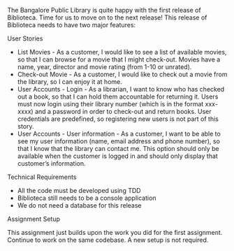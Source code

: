 The Bangalore Public Library is quite happy with the first release of Biblioteca. Time for us to move on to the next release! This release of Biblioteca needs to have two major features:

User Stories

 - List Movies - As a customer, I would like to see a list of available movies, so that I can browse for a movie that I might check-out. Movies have a name, year, director and movie rating (from 1-10 or unrated).
 - Check-out Movie - As a customer, I would like to check out a movie from the library, so I can enjoy it at home.
 - User Accounts - Login - As a librarian, I want to know who has checked out a book, so that I can hold them accountable for returning it. Users must now login using their library number (which is in the format xxx-xxxx) and a password in order to check-out and return books. User credentials are predefined, so registering new users is not part of this story.
 - User Accounts - User information - As a customer, I want to be able to see my user information (name, email address and phone number), so that I know that the library can contact me. This option should only be available when the customer is logged in and should only display that customer’s information.

Technical Requirements

 - All the code must be developed using TDD
 - Biblioteca still needs to be a console application 
 - We do not need a database for this release

Assignment Setup

This assignment just builds upon the work you did for the first assignment. Continue to work on the same codebase. A new setup is not required.
